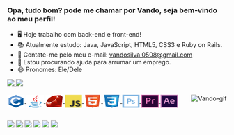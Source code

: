 ### Opa, tudo bom? pode me chamar por Vando, seja bem-vindo ao meu perfil!

- 🖥️ Hoje trabalho com back-end e front-end!
- 📚 Atualmente estudo: Java, JavaScript, HTML5, CSS3 e Ruby on Rails.
- 📧 Contate-me pelo meu e-mail: vandosilva.0508@gmail.com
- 🤔 Estou procurando ajuda para arrumar um emprego.
- 😄 Pronomes: Ele/Dele
 <div>
  <a href="https://github.com/vandosilv0508">
  <img height="180em" src="https://github-readme-stats.vercel.app/api?username=vandosilv0508&show_icons=true&theme=github_dark&include_all_commits=true&count_private=true"/>
  <img height="180em" src="https://github-readme-stats.vercel.app/api/top-langs/?username=vandosilv0508&layout=compact&langs_count=7&theme=github_dark"/>
</div>
<div style="display: inline_block"><br>
  <img align="center" alt="Vando-C" height="30" width="40" src="https://raw.githubusercontent.com/devicons/devicon/master/icons/c/c-original.svg">
  <img align="center" alt="Vando-Java" height="30" width="40" src="https://raw.githubusercontent.com/devicons/devicon/master/icons/java/java-original.svg">
  <img align="center" alt="Vando-Ruby" height="30" width="40" src="https://raw.githubusercontent.com/devicons/devicon/master/icons/ruby/ruby-original.svg">
  <img align="center" alt="Vando-JS" height="30" width="40" src="https://raw.githubusercontent.com/devicons/devicon/master/icons/javascript/javascript-original.svg">
  <img align="center" alt="Vando-HTML" height="30" width="40" src="https://raw.githubusercontent.com/devicons/devicon/master/icons/html5/html5-original.svg">
  <img align="center" alt="Vando-CSS" height="30" width="40" src="https://raw.githubusercontent.com/devicons/devicon/master/icons/css3/css3-original.svg">
  <img align="center" alt="Vando-Ps" height="30" width="40" src="https://raw.githubusercontent.com/devicons/devicon/master/icons/photoshop/photoshop-line.svg">
  <img align="center" alt="Vando-Pr" height="30" width="40" src="https://raw.githubusercontent.com/devicons/devicon/master/icons/premierepro/premierepro-original.svg">
  <img align="center" alt="Vando-Ae" height="30" width="40" src="https://raw.githubusercontent.com/devicons/devicon/master/icons/aftereffects/aftereffects-original.svg">
  <img align="right" alt="Vando-gif" src="">
</div>
  
  ##
  
<div>
<a href="https://www.linkedin.com/in/edvando-simplício-387806210/" target="_blank"><img src="https://img.shields.io/badge/-LinkedIn-%230077B5?style=for-the-badge&logo=linkedin&logoColor=white" target="_blank"></a>
<a href = "mailto:vandosilva.0508@gmail.com"><img src="https://img.shields.io/badge/Gmail-D14836?style=for-the-badge&logo=gmail&logoColor=white" target="_blank"></a>
<a href = "mailto:vandosilva.0508@outlook.com"><img src="https://img.shields.io/badge/Microsoft_Outlook-0078D4?style=for-the-badge&logo=microsoft-outlook&logoColor=white" target="_blank"></a>
<a href="https://t.me/vandosilva0508" target="_blank"><img src="https://img.shields.io/badge/Telegram-2CA5E0?style=for-the-badge&logo=telegram&logoColor=white" target="_blank"></a>
<a href="https://www.instagram.com/obser.vando/" target="_blank"><img src="https://img.shields.io/badge/-Instagram-%23E4405F?style=for-the-badge&logo=instagram&logoColor=white" target="_blank"></a>
<a href="https://discord.gg/ZMBSu5ur" target="_blank"><img src="https://img.shields.io/badge/Discord-7289DA?style=for-the-badge&logo=discord&logoColor=white" target="_blank"></a> 
 <div>
